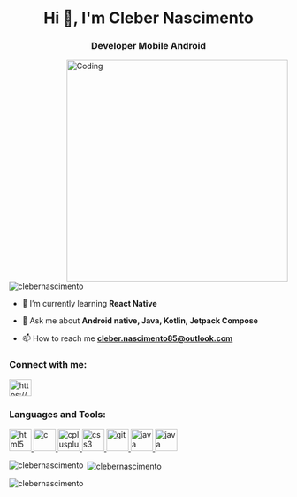 <h1 align="center">Hi 👋, I'm Cleber Nascimento</h1>
<h3 align="center">Developer Mobile Android</h3>
<img align="right" alt="Coding" width="400"src="https://user-images.githubusercontent.com/125440375/219616451-d945dd2e-356d-44bd-a3e4-690a7210b449.png">
<p align="left"> <img src="https://komarev.com/ghpvc/?username=clebernascimento&label=Profile%20views&color=0e75b6&style=flat" alt="clebernascimento" /> </p>

- 🌱 I’m currently learning **React Native**

- 💬 Ask me about **Android native, Java, Kotlin, Jetpack Compose**

- 📫 How to reach me **cleber.nascimento85@outlook.com**

<h3 align="left">Connect with me:</h3>
<p align="left">
<a href="https://www.linkedin.com/in/cleber-nascimento/" target="blank"><img align="center" src="https://raw.githubusercontent.com/rahuldkjain/github-profile-readme-generator/master/src/images/icons/Social/linked-in-alt.svg" alt="https://www.linkedin.com/in/cleber-nascimento/" height="30" width="40" /></a>
</p>

<h3 align="left">Languages and Tools:</h3>
<p align="left"> 
  <a href="https://developer.android.com/studio" target="_blank" rel="noreferrer"> <img src="https://cdn.jsdelivr.net/gh/devicons/devicon/icons/androidstudio/androidstudio-original.svg" alt="html5" width="40" height="40"/> </a>
  <a href="https://www.android.com/intl/pt-BR_br/" target="_blank" rel="noreferrer"> <img src="https://cdn.jsdelivr.net/gh/devicons/devicon/icons/android/android-original.svg" alt="c" width="40" height="40"/> </a> 
  <a href="https://www.java.com/pt-BR/" target="_blank" rel="noreferrer"> <img src="https://cdn.jsdelivr.net/gh/devicons/devicon/icons/java/java-original.svg" alt="cplusplus" width="40" height="40"/> </a>
  <a href="https://kotlinlang.org/" target="_blank" rel="noreferrer"> <img src="https://cdn.jsdelivr.net/gh/devicons/devicon/icons/kotlin/kotlin-original.svg" alt="css3" width="40" height="40"/> </a> 
  <a href="https://git-scm.com/" target="_blank" rel="noreferrer"> <img src="https://www.vectorlogo.zone/logos/git-scm/git-scm-icon.svg" alt="git" width="40" height="40"/> </a>
  <a href="https://reactnative.dev/" target="_blank" rel="noreferrer"> <img src="https://cdn.jsdelivr.net/gh/devicons/devicon/icons/react/react-original.svg" alt="java" width="40" height="40"/> </a>
  <a href="https://reactnative.dev/" target="_blank" rel="noreferrer"> <img src="https://cdn.jsdelivr.net/gh/devicons/devicon/icons/figma/figma-original.svg" alt="java" width="40" height="40"/> </a> </p>

<p><img align="left" src="https://github-readme-stats.vercel.app/api/top-langs?username=clebernascimento&show_icons=true&locale=en&layout=compact" alt="clebernascimento" /></p>

<p>&nbsp;<img align="center" src="https://github-readme-stats.vercel.app/api?username=clebernascimento&show_icons=true&locale=en" alt="clebernascimento" /></p>

<p><img align="center" src="https://github-readme-streak-stats.herokuapp.com/?user=clebernascimento&" alt="clebernascimento" /></p>
